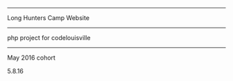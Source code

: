 -----------------
Long Hunters Camp Website

-----------------

 php project for codelouisville

-----------------

May 2016 cohort

5.8.16